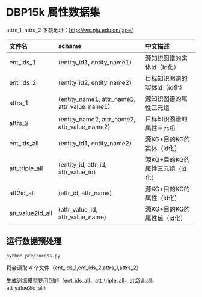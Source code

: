 # DBP15k 属性数据集

attrs_1, attrs_2 下载地址：http://ws.nju.edu.cn/jape/

| 文件名           | schame                                       | 中文描述                       |
| :--------------- | :------------------------------------------- | :---------------------------- |
| ent_ids_1        | (entity_id1, entity_name1)                   | 源知识图谱的实体id（id化）      |
| ent_ids_2        | (entity_id2, entity_name2)                   | 目标知识图谱的实体id（id化）    |
| attrs_1          | (entity_name1, attr_name1, attr_value_name1) | 源知识图谱的属性三元组          |
| attrs_2          | (entity_name2, attr_name2, attr_value_name2) | 目标知识图谱的属性三元组        |
| ent_ids_all      | (entity_id1, entity_name2)                   | 源KG+目的KG的实体（id化）       |
| att_triple_all   | (entity_id, attr_id, attr_value_id)          | 源KG+目的KG的属性三元组（id化） |
| att2id_all       | (attr_id, attr_name)                         | 源KG+目的KG的属性（id化）       |
| att_value2id_all | (attr_value_id, attr_value_name)             | 源KG+目的KG的属性值（id化）     |

## 运行数据预处理

```shell
python preprocess.py
```

将会读取 4 个文件（ent_ids_1,ent_ids_2,attrs_1,attrs_2）

生成训练模型要用到的（ent_ids_all，att_triple_all，att2id_all，att_value2id_all）
